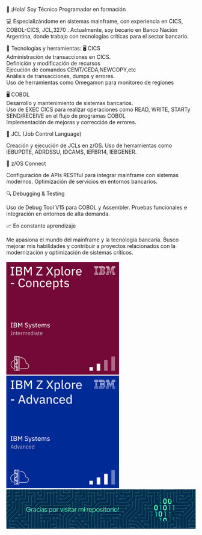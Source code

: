 👋 ¡Hola! Soy Técnico Programador en formación
<br>

💻 Especializándome en sistemas mainframe, con experiencia en CICS, COBOL-CICS, JCL,3270 . Actualmente, soy becario en Banco Nación Argentina, donde trabajo con tecnologías críticas para el sector bancario.

🚀 Tecnologías y herramientas:
🖥️ CICS
<br>
Administración de transacciones en CICS.
<br>
Definición y modificación de recursos
<br>
Ejecución de comandos CEMT/CEDA,NEWCOPY,etc
<br>
Análisis de transacciones, dumps y errores. 
<br>
Uso de herramientas como Omegamon para monitoreo de regiones
<br>


🖥️ COBOL 
<br>
Desarrollo y mantenimiento de sistemas bancarios.
<br>
Uso de EXEC CICS para realizar operaciones como READ, WRITE, STARTy SEND/RECEIVE en el flujo de programas COBOL
<br>
Implementación de mejoras y corrección de errores.
<br>

📡 JCL (Job Control Language)

Creación y ejecución de JCLs en z/OS.
Uso de herramientas como IEBUPDTE, ADRDSSU, IDCAMS, IEFBR14, IEBGENER.
<br>

🔗 z/OS Connect

Configuración de APIs RESTful para integrar mainframe con sistemas modernos.
Optimización de servicios en entornos bancarios.
<br>

🔍 Debugging & Testing

Uso de Debug Tool V15 para COBOL y Assembler.
Pruebas funcionales e integración en entornos de alta demanda.
<br>

📈 En constante aprendizaje
<br>

Me apasiona el mundo del mainframe y la tecnología bancaria. Busco mejorar mis habilidades y contribuir a proyectos relacionados con la modernización y optimización de sistemas críticos.
<br>
<br>
<img src="./ibmz-concepts.png" width="300" height="300"/>
<img src="./ibmz-advanced.png" width="300" height="300"/>
![Header](./githubHeader.png)


